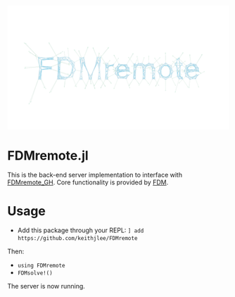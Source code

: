 ![](READMEassets/FDMremote.png)
# FDMremote.jl
This is the back-end server implementation to interface with [FDMremote_GH](https://github.com/keithjlee/FDMremote_GH). Core functionality is provided by [FDM](https://github.com/keithjlee/FDM).

# Usage
- Add this package through your REPL: `] add https://github.com/keithjlee/FDMremote`
  
Then:

- `using FDMremote`
- `FDMsolve!()`

The server is now running.